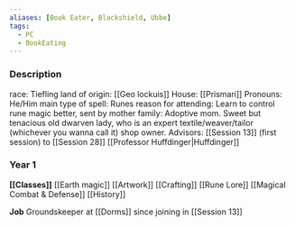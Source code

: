 ```yaml
---
aliases: [Book Eater, Blackshield, Ubbe]
tags:
  - PC
  - BookEating
---
```

### Description
race: Tiefling
land of origin: [[Geo lockuis]]
House: [[Prismari]] 
Pronouns: He/Him
main type of spell: Runes
reason for attending: Learn to control rune magic better, sent by mother
family: Adoptive mom. Sweet but tenacious old dwarven lady, who is an expert textile/weaver/tailor (whichever you wanna call it) shop owner.
Advisors: 
[[Session 13]] (first session) to [[Session 28]] [[Professor Huffdinger|Huffdinger]] 

### Year 1
**[[Classes]]**
[[Earth magic]]
[[Artwork]]
[[Crafting]]
[[Rune Lore]]
[[Magical Combat & Defense]]
[[History]]


**Job**
Groundskeeper at [[Dorms]] since joining in [[Session 13]]